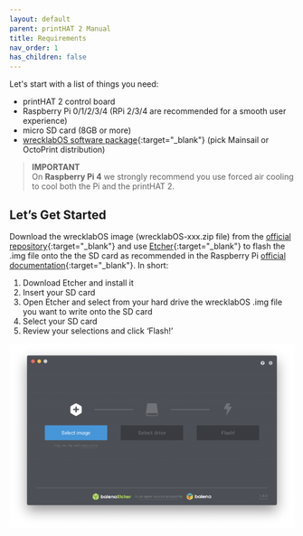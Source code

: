 ```yaml
---
layout: default
parent: printHAT 2 Manual
title: Requirements
nav_order: 1
has_children: false
---
```


Let's start with a list of things you need:

- printHAT 2 control board
- Raspberry Pi 0/1/2/3/4 (RPi 2/3/4 are recommended for a smooth user experience)
- micro SD card (8GB or more)
- [wrecklabOS software package](https://github.com/wreck-lab/wrecklabOS/releases){:target="_blank"} (pick Mainsail or OctoPrint distribution)

> **IMPORTANT**  
On **Raspberry Pi 4** we strongly recommend you use forced air cooling to cool both the Pi and the printHAT 2.

## Let’s Get Started
Download the wrecklabOS image (wrecklabOS-xxx.zip file) from the [official repository](https://github.com/wreck-lab/wrecklabOS/releases){:target="_blank"} and use [Etcher](https://www.balena.io/etcher/){:target="_blank"} to flash the .img file onto the the SD card as recommended in the Raspberry Pi [official documentation](https://www.raspberrypi.org/documentation/installation/installing-images/){:target="_blank"}. In short:

1. Download Etcher and install it
2. Insert your SD card
3. Open Etcher and select from your hard drive the wrecklabOS .img file you want to write onto the SD card
4. Select your SD card
5. Review your selections and click ‘Flash!’

![etcher](../assets/img/req_etcher.png)
